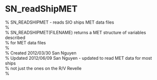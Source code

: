 SN_readShipMET
==============
% SN_READSHIPMET - reads SIO ships MET data files<br/>
%<br/>
% SN_READSHIPMET(FILENAME) returns a MET structure of variables described<br/>
% for MET data files<br/>
%<br/>
% Created 2012/03/30 San Nguyen<br/>
% Updated 2012/06/09 San Nguyen - updated to read MET data for most ships<br/>
% not just the ones on the R/V Revelle<br/>
%<br/>
